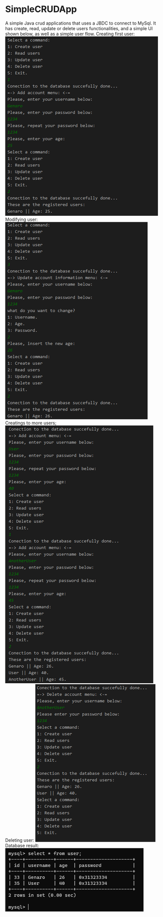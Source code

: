 # SimpleCRUDApp
A simple Java crud applications that uses a JBDC to connect to MySql. It has create, read, update or delete users functionalities, and a simple UI shown below, as well as a simple user flow.
Creating first user:
<img src="SimpleCRUDAppPhotos/1 - UserCreation.png" alt="User create"/>
Modifying user:
<img src="SimpleCRUDAppPhotos/2 - UserModify.png" alt="User modify">
Creatings to more users;
<img src="SimpleCRUDAppPhotos/3 - TwoMoreUsers.png" alt="Two more create" />
Deleting user:
<img src="SimpleCRUDAppPhotos/4 - Deleteing one user .png" alt="Deleting user" />
Database result:
<img src="SimpleCRUDAppPhotos/5 - Database Result.png" alt="Databse result" />
 
